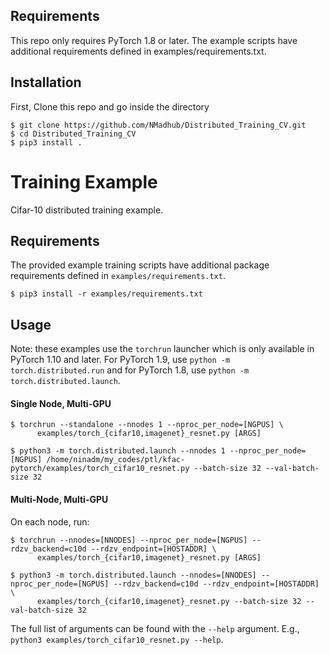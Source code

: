 ## Requirements
This repo only requires PyTorch 1.8 or later. The example scripts have additional requirements defined in examples/requirements.txt.

## Installation
First, Clone this repo and go inside the directory
```
$ git clone https://github.com/NMadhub/Distributed_Training_CV.git
$ cd Distributed_Training_CV
$ pip3 install .  
```
# Training Example

Cifar-10 distributed training example.

## Requirements

The provided example training scripts have additional package requirements defined in `examples/requirements.txt`.

```
$ pip3 install -r examples/requirements.txt
```

## Usage

Note: these examples use the `torchrun` launcher which is only available in PyTorch 1.10 and later.
For PyTorch 1.9, use `python -m torch.distributed.run` and for PyTorch 1.8, use `python -m torch.distributed.launch`.


#### Single Node, Multi-GPU
```
$ torchrun --standalone --nnodes 1 --nproc_per_node=[NGPUS] \
      examples/torch_{cifar10,imagenet}_resnet.py [ARGS]

$ python3 -m torch.distributed.launch --nnodes 1 --nproc_per_node=[NGPUS] /home/ninadm/my_codes/ptl/kfac-pytorch/examples/torch_cifar10_resnet.py --batch-size 32 --val-batch-size 32
```

#### Multi-Node, Multi-GPU
On each node, run:
```
$ torchrun --nnodes=[NNODES] --nproc_per_node=[NGPUS] --rdzv_backend=c10d --rdzv_endpoint=[HOSTADDR] \
      examples/torch_{cifar10,imagenet}_resnet.py [ARGS]
      
$ python3 -m torch.distributed.launch --nnodes=[NNODES] --nproc_per_node=[NGPUS] --rdzv_backend=c10d --rdzv_endpoint=[HOSTADDR] \
      examples/torch_{cifar10,imagenet}_resnet.py --batch-size 32 --val-batch-size 32
```

The full list of arguments can be found with the `--help` argument.
E.g., `python3 examples/torch_cifar10_resnet.py --help`.

